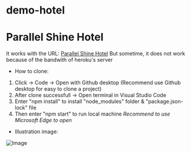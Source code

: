 # demo-hotel
# Parallel Shine Hotel

It works with the URL: [Parallel Shine Hotel](https://demo-hotel-live.herokuapp.com/?fbclid=IwAR0MEI4_9huVQH1n4WCogfhiokQHV4OgaP14CPMVE3lJRiD0uKh2c-EGbPQ)
But sometime, it does not work because of the bandwith of heroku's server


* How to clone:
1. Click -> Code -> Open with Github desktop (Recommend use Github desktop for easy to clone a project)
2. After clone successfull -> Open terminal in Visual Studio Code 
3. Enter "npm install" to install "node_modules" folder & "package.json-lock" file
4. Then enter "npm start" to run local machine
_Recommend to use Microsoft Edge to open_

* Illustration image:

![Image](https://lh3.googleusercontent.com/Sfpo1qb0yJLWZUc2f6lSdsPspvZfkyOmJszluLOfd6u5NzK6FVYcev5sLishCrveWUqFlMLnYmyA8T-Vh2HPXe7FXmmND-_tLF_1asRuwhoZGlxP-wpftPstxwVcGGB08lqa1cgZiWpj56FvS3ZQO19fwqgBrdwUpNS3ux_eQ0YSDq9ZtOqs7z93t_HAI_LbQsbPPYtwsltn6wz6pXT4gyfPcklvw2m3R1ZdsSWqCxOh12A58_pIwKxEe9Ecsuzcrpr8LiVvddM1OqjiHHKLA2waoqnQGdnDT4NtsMJoeOTc3FJFQjrl-zxlEtUE4T98C6BwrO2jsgKPw6pxVtBZIyTukj2_Q0XSSo1RkWLpCKQYRNzZXv26bfLI19twVMvpeGbHDK_tVjHFonYkYkhjzQ4Ek6PBp7svZY8N0pP-hAJmFtI63b6ZAPFmRA4ludsUiN1UwJTAXjwkzK8M9fOHYFfJFEoztneZmhcM9njZI8FAFvvia1lNtK3UQ7dEnJcSek74628_CxTpwb_c5HVS9UAoj6b_optm8giwiaCNdQmGSgQPQGOC4GJcMkGPmiGSF01vGynr1iHIFZpoEHsU4S_bAnfLOjIVbQYK29bu-xm10bVjya2yMCzcmI-yBP6ZYXk6uH2ptgnYsefM1LRB9mKW-24BwaD3pGFE6VtI9C5qO6rrI8Pdr2VZF51UFUBUMkmF0yOMA9QCk-390RDoLBP-yw=w377-h189-no?authuser=0)
